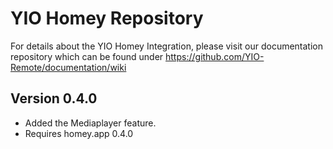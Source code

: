 # YIO Homey Repository

For details about the YIO Homey Integration, please visit our documentation repository which can be found under
https://github.com/YIO-Remote/documentation/wiki


## Version 0.4.0

- Added the Mediaplayer feature.
- Requires homey.app 0.4.0
